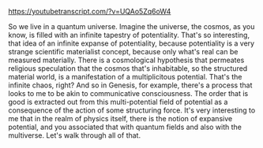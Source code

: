 https://youtubetranscript.com/?v=UQAo5Zq6oW4

 So we live in a quantum universe. Imagine the universe, the cosmos, as you know, is filled with an infinite tapestry of potentiality. That's so interesting, that idea of an infinite expanse of potentiality, because potentiality is a very strange scientific materialist concept, because only what's real can be measured materially. There is a cosmological hypothesis that permeates religious speculation that the cosmos that's inhabitable, so the structured material world, is a manifestation of a multiplicitous potential. That's the infinite chaos, right? And so in Genesis, for example, there's a process that looks to me to be akin to communicative consciousness. The order that is good is extracted out from this multi-potential field of potential as a consequence of the action of some structuring force. It's very interesting to me that in the realm of physics itself, there is the notion of expansive potential, and you associated that with quantum fields and also with the multiverse. Let's walk through all of that.